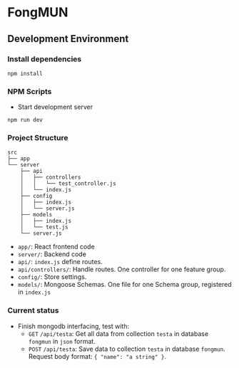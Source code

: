 # FongMUN

## Development Environment
### Install dependencies
```
npm install
```

### NPM Scripts
* Start development server
```
npm run dev
```

### Project Structure
```
src
├── app
└── server
    ├── api
    │   ├── controllers
    │   │   └── test_controller.js
    │   └── index.js
    ├── config
    │   ├── index.js
    │   └── server.js
    ├── models
    │   ├── index.js
    │   └── test.js
    └── server.js
```
* `app/`: React frontend code
* `server/`: Backend code
* `api/`: `index.js` define routes.
* `api/controllers/`: Handle routes. One controller for one feature group.
* `config/`: Store settings.
* `models/`: Mongoose Schemas. One file for one Schema group, registered in `index.js`

### Current status
* Finish mongodb interfacing, test with:
    * `GET` `/api/testa`: Get all data from collection `testa` in database `fongmun` in `json` format.
    * `POST` `/api/testa`: Save data to collection `testa` in database `fongmun`. Request body format: `{ "name": "a string" }`.
